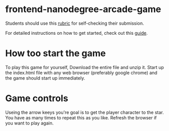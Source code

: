 frontend-nanodegree-arcade-game
===============================

Students should use this [rubric](https://www.udacity.com/course/viewer/#!/c-nd001/l-2696458597/m-2687128535) for self-checking their submission.

For detailed instructions on how to get started, check out this [guide](https://docs.google.com/document/d/1v01aScPjSWCCWQLIpFqvg3-vXLH2e8_SZQKC8jNO0Dc/pub?embedded=true).

How too start the game
===============================

To play this game for yourself, Download the entire file and unzip it. Start up the index.html file with any web browser (preferably google chrome) and the game should start up immediately.

Game controls
===============================

Useing the arrow keeys you're goal is to get the player character to the star. You have as many times to repeat this as you like. Refresh the browser if you want to play again.
